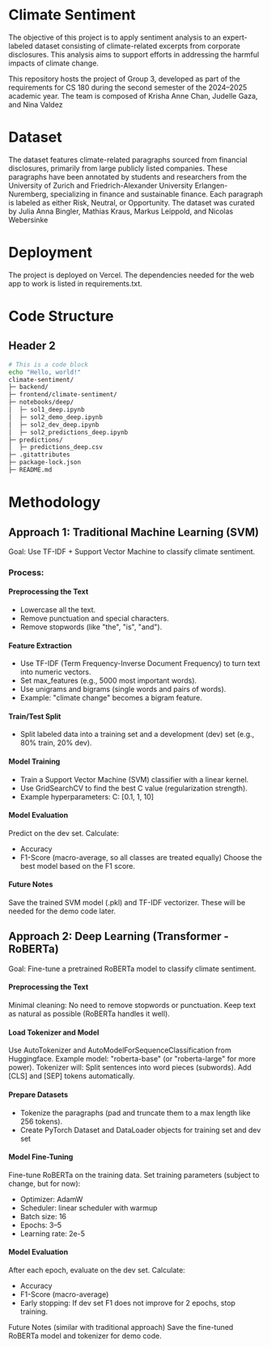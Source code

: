 # Climate Sentiment
The objective of this project is to apply sentiment analysis to an expert-labeled dataset consisting of climate-related excerpts from corporate disclosures. This analysis aims to support efforts in addressing the harmful impacts of climate change.

This repository hosts the project of Group 3, developed as part of the requirements for CS 180 during the second semester of the 2024–2025 academic year. The team is composed of Krisha Anne Chan, Judelle Gaza, and Nina Valdez
# Dataset
The dataset features climate-related paragraphs sourced from financial disclosures, primarily from large publicly listed companies. These paragraphs have been annotated by students and researchers from the University of Zurich and Friedrich-Alexander University Erlangen-Nuremberg, specializing in finance and sustainable finance. Each paragraph is labeled as either Risk, Neutral, or Opportunity. The dataset was curated by Julia Anna Bingler, Mathias Kraus, Markus Leippold, and Nicolas Webersinke

# Deployment
The project is deployed on Vercel. The dependencies needed for the web app to work is listed in requirements.txt.
# Code Structure
## Header 2
```bash
# This is a code block
echo "Hello, world!"
climate-sentiment/
├─ backend/
├─ frontend/climate-sentiment/
├─ notebooks/deep/
│  ├─ sol1_deep.ipynb
│  ├─ sol2_demo_deep.ipynb
│  ├─ sol2_dev_deep.ipynb
│  ├─ sol2_predictions_deep.ipynb
├─ predictions/
│  ├─ predictions_deep.csv
├─ .gitattributes
├─ package-lock.json
├─ README.md
```
# Methodology
## Approach 1: Traditional Machine Learning (SVM)
Goal: Use TF-IDF + Support Vector Machine to classify climate sentiment.

### Process:
#### Preprocessing the Text
- Lowercase all the text.
- Remove punctuation and special characters.
- Remove stopwords (like "the", "is", "and").

#### Feature Extraction
- Use TF-IDF (Term Frequency-Inverse Document Frequency) to turn text into numeric vectors.
- Set max_features (e.g., 5000 most important words).
- Use unigrams and bigrams (single words and pairs of words).
- Example: "climate change" becomes a bigram feature.

#### Train/Test Split
- Split labeled data into a training set and a development (dev) set (e.g., 80% train, 20% dev).

#### Model Training
- Train a Support Vector Machine (SVM) classifier with a linear kernel.
- Use GridSearchCV to find the best C value (regularization strength).
- Example hyperparameters: C: [0.1, 1, 10]

#### Model Evaluation
Predict on the dev set.
Calculate:
- Accuracy
- F1-Score (macro-average, so all classes are treated equally)
Choose the best model based on the F1 score.

#### Future Notes
Save the trained SVM model (.pkl) and TF-IDF vectorizer. These will be needed for the demo code later.




## Approach 2: Deep Learning (Transformer - RoBERTa)
Goal: Fine-tune a pretrained RoBERTa model to classify climate sentiment.

#### Preprocessing the Text
Minimal cleaning: No need to remove stopwords or punctuation.
Keep text as natural as possible (RoBERTa handles it well).

#### Load Tokenizer and Model
Use AutoTokenizer and AutoModelForSequenceClassification from Huggingface.
Example model: "roberta-base" (or "roberta-large" for more power).
Tokenizer will:
Split sentences into word pieces (subwords).
Add [CLS] and [SEP] tokens automatically.


#### Prepare Datasets
- Tokenize the paragraphs (pad and truncate them to a max length like 256 tokens).
- Create PyTorch Dataset and DataLoader objects for training set and dev set


#### Model Fine-Tuning
Fine-tune RoBERTa on the training data.
Set training parameters (subject to change, but for now):
- Optimizer: AdamW
- Scheduler: linear scheduler with warmup
- Batch size: 16
- Epochs: 3–5
- Learning rate: 2e-5


#### Model Evaluation
After each epoch, evaluate on the dev set.
Calculate:
- Accuracy
- F1-Score (macro-average)
- Early stopping: If dev set F1 does not improve for 2 epochs, stop training.

Future Notes (similar with traditional approach)
Save the fine-tuned RoBERTa model and tokenizer for demo code.
